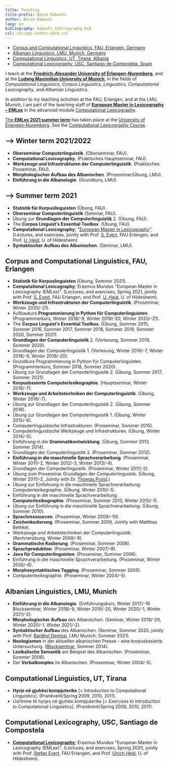 ```yaml
---
title: Teaching 
title-prefix: Besim Kabashi
author: Besim Kabashi
lang: en
bibliography: kabashi_bibliography.bib
csl: chicago-author-date.csl
---
```



- [Corpus and Computational Linguistics, FAU, Erlangen, Germany](#corpus-and-computational-linguistics-fau-erlangen)
- [Albanian Linguistics, LMU, Munich, Germany](#albanian-linguistics-lmu-munich)
- [Computational Linguistics, UT, Tirana, Albania](#computational-linguistics-ut-tirana)
- [Computational Lexicography, USC, Santiago de Compostela, Spain](#computational-lexicography-usc-santiago-de-compostela)

I teach at the [**Friedrich-Alexander University of Erlangen-Nuremberg**](https://www.fau.de/), and at the
[**Ludwig Maximilian University of Munich**](https://www.lmu.de/), in the fields of *Computational Linguistics*,
*Corpus Linguistics*, *Linguistics*, *Computational Lexicography*, and *Albanian Linguistics*.

In addition to my teaching activities at the FAU, Erlangen, and at the LMU, Munich, I am
part of the teaching staff of [**European Master in Lexicography –
EMLex**](https://www.emlex.phil.fau.eu/) in the advanced module
[Computational Lexicography](https://www.emlex.phil.fau.eu/files/2019/03/EMLex-A6-module-description-ENG-2019.pdf).

[The **EMLex 2021 summer term**](https://www.emlex-summerterm-2021.phil.fau.eu/) has taken place
at the [University of Erlangen-Nuremberg](https://www.fau.de/).
See the [Computational Lexicography Course](https://www.emlex-summerterm-2021.phil.fau.eu/talks/a6-computational-lexicography/).

## –> Winter term 2021/2022 ##
- **Oberseminar Computerlinguistik**. (Oberseminar, FAU).
- **Computational Lexicography**. (Praktisches Hauptseminar, FAU).
- **Werkzeuge und Infrastrukturen der Computerlinguistik**. (Praktisches Proseminar, FAU). 
- **Morphologischer Aufbau des Albanischen**. (Proseminar/Übung, LMU). 
- **Einführung in die Albanologie**. (Grundkurs, LMU).

## –> Summer term 2021 ##
- **Statistik für Korpuslinguisten** (Übung, FAU).
- **Oberseminar Computerlinguistik** (Seminar, FAU).
- Übung zur **Grundlagen der Computerlinguistik** 2. (Übung, FAU). 
- The **Corpus Linguist’s Essential Toolbox**. (Übung, FAU).
- **Computational Lexicography**; "[European Master in Lexicography](https://www.emlex-summerterm-2021.phil.fau.eu/)", (Lectures, and exercises, jointly with
    Prof. [S. Evert](http://www.stefan-evert.de/), FAU Erlangen, and
    Prof. [U. Heid](https://www.uni-hildesheim.de/fb3/institute/iwist/mitglieder/heid/),
    U. of Hildesheim)
- **Syntaktischer Aufbau des Albanischen**. (Seminar, LMU).

## Corpus and Computational Linguistics, FAU, Erlangen ##

- **Statistik für Korpuslinguisten** (Übung, Sommer 2021). 
- **Computational Lexicography**; Erasmus Mundus "European Master in Lexicography (EMLex)". (Lectures, and exercises, Spring 2021, jointly with Prof. [S. Evert](http://www.stefan-evert.de/), FAU Erlangen, and Prof. [U. Heid](https://www.uni-hildesheim.de/fb3/institute/iwist/mitglieder/heid/), U. of Hildesheim).
- **Werkzeuge und Infrastrukturen der Computerlinguistik**. (Proseminar, Winter 2020/-21). 
- Aufbaukurs **Programmierung in Python für Computerlinguisten**. (Programmierkurs, Winter 2018/-9, Winter 2019/-20, Winter 2020/-21).
- The **Corpus Linguist’s Essential Toolbox**. (Übung, Sommer 2015, Sommer 2016, Sommer 2017, Sommer 2018, Sommer 2019, Sommer 2020, Sommer 2021).
- **Grundlagen der Computerlinguistik** 2. (Vorlesung, Sommer 2019, Sommer 2020).
- Grundlagen der Computerlinguistik 1. (Vorlesung, Winter 2016/-7, Winter 2018/-9, Winter 2019/-20). 
- Grundkurs Programmierung in Python für Computerlinguisten. (Programmierkurs, Sommer 2018, Sommer 2020).
- Übung zur Grundlagen der Computerlinguistik 2. (Übung, Sommer 2017, Sommer 2021). 
- **Korpusbasierte Computerlexikographie**. (Hauptseminar, Winter 2016/-7). 
- **Werkzeuge und Arbeitstechniken der Computerlinguistik**. (Übung, Winter 2016/-7). 
- Übung zur Grundlagen der Computerlinguistik 2. (Übung, Sommer 2016). 
- Übung zur Grundlagen der Computerlinguistik 1. (Übung, Winter 2015/-6).
- Computerlinguistische Infrastrukturen. (Proseminar, Sommer 2015).
- Computerlinguistische Werkzeuge und Infrastrukturen. (Übung, Winter 2014/-5). 
- Einführung in die **Grammatikentwicklung**. (Übung, Sommer 2013, Sommer 2014).
- Grundlagen der Computerlinguistik 2. (Proseminar, Sommer 2012).
- **Einführung in die maschinelle Sprachverarbeitung**. (Proseminar, Winter 2011/-2, Winter 2012/-3, Winter 2013/-4).
- Grundlagen der Computerlinguistik. (Proseminar, Winter 2011/-2).
- Übung zum Proseminar Grundlagen der Computerlinguistik. (Übung, Winter 2011/-2, Jointly with Dr. [Thomas Proisl](http://www.thomas-proisl.de/).) 
- Übung zur Einführung in die maschinelle Sprachverarbeitung: Computerlexikographie. (Übung, Winter 2010/-1).
- Einführung in die maschinelle Sprachverarbeitung: **Computerlexikographie**. (Proseminar, Sommer 2010, Winter 2010/-1).
- Übung zur Einführung in die maschinelle Sprachverarbeitung. (Übung, Sommer 2010).
- **Sprachressourcen**. (Proseminar, Winter 2009/-10). 
- **Zeichenkodierung**. (Proseminar, Sommer 2009, Jointly with Matthias Bethke). 
- Werkzeuge und Arbeitstechniken der Computerlinguistik. (Rechnerübung, Winter 2008/-9).
- **Grammatische Kodierung**. (Proseminar, Sommer 2008). 
- **Sprachproduktion**. (Proseminar, Winter 2007/-8).
- **Java für Computerlinguisten**. (Proseminar, Sommer 2006). 
- Einführung in die maschinelle Sprachverarbeitung. (Proseminar, Winter 2005/-6).
- **Morphosyntaktisches Tagging**. (Proseminar, Sommer 2005).
- Computerlexikographie. (Proseminar, Winter 2004/-5).


## Albanian Linguistics, LMU, Munich ##

- **Einführung in die Albanologie**. (Einführungskurs, Winter 2017/-18 Blockseminar, Winter 2018/-9, Winter 2019/-20, Winter 2020/-1, Winter 2021/-2).
- **Morphologischer Aufbau** des Albanischen. (Seminar, Winter 2019/-20, Winter 2020/-1, Winter 2021/-2). 
- **Syntaktischer Aufbau** des Albanischen. (Seminar, Sommer 2020, jointly with Prof. [Bardhyl Demiraj](https://www.albanologie.uni-muenchen.de/personen/professoren/demiraj/index.html), LMU Munich; Sommer 2021).
- **Neologismen** in der aktuellen albanischen Presse – eine korpusbasierte Untersuchung. ([Blockseminar](pdf/Kabashi_2014_Neologismen_LMU.pdf), Sommer 2014). 
- **Lexikalische Semantik** am Beispiel des Albanischen. (Proseminar, Sommer 2006). 
- Der **Verbalkomplex** im Albanischen. (Proseminar, Winter 2004/-5). 


## Computational Linguistics, UT, Tirana ##

- **Hyrje në gjuhësi kompjuterike** [= Introduction to Computational Linguistics]. (Pranëverë/Spring 2009, 2010, 2011).
- Ushtrime të hyrjes në gjuhësi kompjuterike [= Exercises to Introduction to Computational Linguistics].  (Pranëverë/Spring 2009, 2010, 2011).

## Computational Lexicography, USC, Santiago de Compostela ##

- [**Computational Lexicography**](http://www.portlex.usc.gal/emlex2020/module-a6); Erasmus Mundus "European Master in Lexicography (EMLex)". (Lectures, and exercises, Spring 2020, jointly with Prof. [Stefan Evert](http://www.stefan-evert.de/), FAU Erlangen, and Prof. [Ulrich Heid](https://www.uni-hildesheim.de/fb3/institute/iwist/mitglieder/heid/), U. of Hildesheim). 



<!-- [Total: 62 (45+10+6+1)] -->

<!-- ## News ## -->

